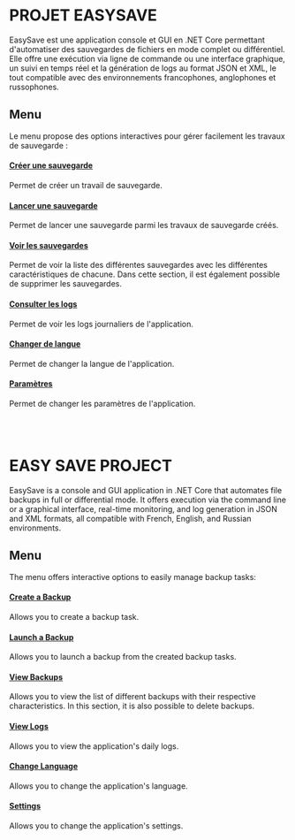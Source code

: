 # PROJET EASYSAVE

EasySave est une application console et GUI en .NET Core permettant d'automatiser des sauvegardes de fichiers en mode complet ou différentiel. Elle offre une exécution via ligne de commande ou une interface graphique, un suivi en temps réel et la génération de logs au format JSON et XML, le tout compatible avec des environnements francophones, anglophones et russophones.

## Menu

Le menu propose des options interactives pour gérer facilement les travaux de sauvegarde :
#### [__Créer une sauvegarde__](Documentation/CreateSave.md)
Permet de créer un travail de sauvegarde.

#### [__Lancer une sauvegarde__](Documentation/LunchSave.md)
Permet de lancer une sauvegarde parmi les travaux de sauvegarde créés.

#### [__Voir les sauvegardes__](Documentation/ShowSave.md)
Permet de voir la liste des différentes sauvegardes avec les différentes caractéristiques de chacune. Dans cette section, il est également possible de supprimer les sauvegardes.

#### [__Consulter les logs__](Documentation/ShowLogs.md)
Permet de voir les logs journaliers de l'application.

#### [__Changer de langue__](Documentation/ChangeLanguage.md)
Permet de changer la langue de l'application.

#### [__Paramètres__](Documentation/Settings.md)
Permet de changer les paramètres de l'application.

<br>
<br>

# EASY SAVE PROJECT  

EasySave is a console and GUI application in .NET Core that automates file backups in full or differential mode. It offers execution via the command line or a graphical interface, real-time monitoring, and log generation in JSON and XML formats, all compatible with French, English, and Russian environments.  

## Menu  

The menu offers interactive options to easily manage backup tasks:  

#### [__Create a Backup__](Documentation/CreateSave.md)  
Allows you to create a backup task.  

#### [__Launch a Backup__](Documentation/LunchSave.md)  
Allows you to launch a backup from the created backup tasks.  

#### [__View Backups__](Documentation/ShowSave.md)  
Allows you to view the list of different backups with their respective characteristics. In this section, it is also possible to delete backups.  

#### [__View Logs__](Documentation/ShowLogs.md)  
Allows you to view the application's daily logs. 

#### [__Change Language__](Documentation/ChangeLanguage.md)  
Allows you to change the application's language.  

#### [__Settings__](Documentation/Settings.md)
Allows you to change the application's settings.